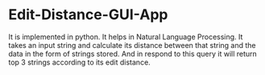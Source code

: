 # Edit-Distance-GUI-App
It is implemented in python. It helps in  Natural Language Processing.
It takes an input string and calculate its distance between that string and the data in the form of strings stored. 
And in respond to this query it will return top 3 strings according to its edit distance.
